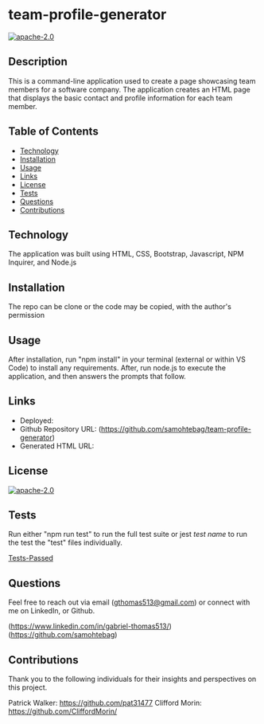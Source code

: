 # team-profile-generator

[![apache-2.0](https://img.shields.io/badge/license-apache--2.0-green?style=plastic)](https://www.apache.org/licenses/LICENSE-2.0)

## Description

  This is a command-line application used to create a page showcasing team members for a software company. The application creates an HTML page that displays the basic contact and profile information for each team member.

## Table of Contents
  * [Technology](#technology)
  * [Installation](#installation)
  * [Usage](#usage)
  * [Links](#links)
  * [License](#license)
  * [Tests](#tests)
  * [Questions](#questions)
  * [Contributions](#contributions)


<a name="#technology"></a>

## Technology

The application was built using HTML, CSS, Bootstrap, Javascript, NPM Inquirer, and Node.js



<a name="#installation"></a>

## Installation

The repo can be clone or the code may be copied, with the author's permission


<a name="#usage"></a>

## Usage

After installation, run "npm install" in your terminal (external or within VS Code) to install any requirements. After, run node.js to execute the application, and then answers the prompts that follow.


<a name="#links"></a>

## Links
 
  * Deployed: 
  * Github Repository URL: (https://github.com/samohtebag/team-profile-generator)
  * Generated HTML URL: 
  

<a name="#license"></a>

## License

  [![apache-2.0](https://img.shields.io/badge/license-apache--2.0-green?style=plastic)](https://www.apache.org/licenses/LICENSE-2.0)



<a name="#tests"></a>

## Tests

  Run either "npm run test" to run the full test suite or jest *test name* to run the test the "test" files individually. 

[Tests-Passed](https://i.imgur.com/UycCu2O.mp4)

<a name="#questions"></a>

## Questions

Feel free to reach out via email (gthomas513@gmail.com) or connect with me on LinkedIn, or Github. 

(https://www.linkedin.com/in/gabriel-thomas513/)
(https://github.com/samohtebag) 



<a name="#contributions"></a>

## Contributions

Thank you to the following individuals for their insights and perspectives on this project.

Patrick Walker: https://github.com/pat31477
Clifford Morin: https://github.com/CliffordMorin/
